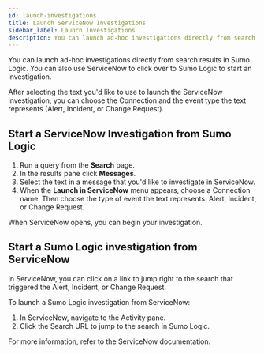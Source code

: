```yaml
---
id: launch-investigations
title: Launch ServiceNow Investigations
sidebar_label: Launch Investigations
description: You can launch ad-hoc investigations directly from search results in Sumo Logic.
---
```


You can launch ad-hoc investigations directly from search results in Sumo Logic. You can also use ServiceNow to click over to Sumo Logic to start an investigation.

After selecting the text you'd like to use to launch the ServiceNow investigation, you can choose the Connection and the event type the text represents (Alert, Incident, or Change Request).

## Start a ServiceNow Investigation from Sumo Logic

1. Run a query from the **Search** page.
1. In the results pane click **Messages**.
1. Select the text in a message that you'd like to investigate in ServiceNow.
1. When the **Launch in ServiceNow** menu appears, choose a Connection name. Then choose the type of event the text represents: Alert, Incident, or Change Request.

When ServiceNow opens, you can begin your investigation.

## Start a Sumo Logic investigation from ServiceNow

In ServiceNow, you can click on a link to jump right to the search that triggered the Alert, Incident, or Change Request.

To launch a Sumo Logic investigation from ServiceNow:

1. In ServiceNow, navigate to the Activity pane.
1. Click the Search URL to jump to the search in Sumo Logic.

For more information, refer to the ServiceNow documentation.
